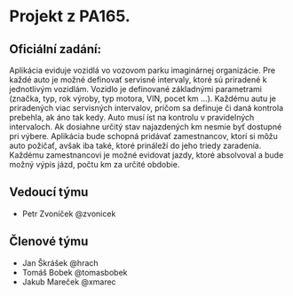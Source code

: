 # Projekt z PA165.

## Oficiální zadání:
Aplikácia eviduje vozidlá vo vozovom parku imaginárnej organizácie. Pre každé auto je možné definovať servisné intervaly, ktoré sú priradené k jednotlivým vozidlám. Vozidlo je definované základnými parametrami (značka, typ, rok výroby, typ motora, VIN, pocet km ...). Každému autu je priradených viac servisných intervalov, pričom sa definuje či daná kontrola prebehla, ak áno tak kedy. Auto musí íst na kontrolu v pravidelných intervaloch. Ak dosiahne určitý stav najazdených km nesmie byť dostupné pri výbere. Aplikácia bude schopná pridávať zamestnancov, ktorí si môžu auto požičať, avšak iba také, ktoré prináleží do jeho triedy zaradenia. Každému zamestnancovi je možné evidovat jazdy, ktoré absolvoval a bude možný výpis jázd, počtu km za určité obdobie. 

## Vedoucí týmu
- Petr Zvoníček @zvonicek

## Členové týmu
- Jan Škrášek @hrach
- Tomáš Bobek @tomasbobek
- Jakub Mareček @xmarec
